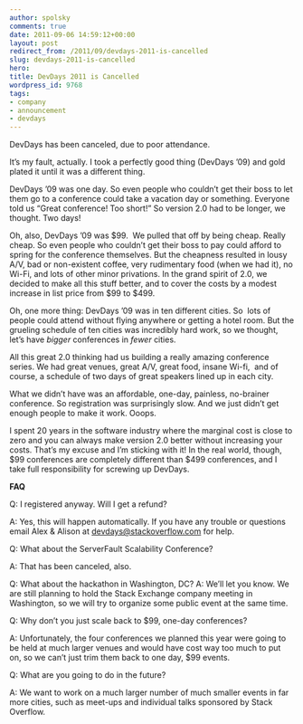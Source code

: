 ```yaml
---
author: spolsky
comments: true
date: 2011-09-06 14:59:12+00:00
layout: post
redirect_from: /2011/09/devdays-2011-is-cancelled
slug: devdays-2011-is-cancelled
hero: 
title: DevDays 2011 is Cancelled
wordpress_id: 9768
tags:
- company
- announcement
- devdays
---
```


DevDays has been canceled, due to poor attendance.

It’s my fault, actually. I took a perfectly good thing (DevDays ’09) and gold plated it until it was a different thing.

DevDays ’09 was one day. So even people who couldn’t get their boss to let them go to a conference could take a vacation day or something. Everyone told us “Great conference! Too short!” So version 2.0 had to be longer, we thought. Two days!

Oh, also, DevDays ’09 was $99.  We pulled that off by being cheap. Really cheap. So even people who couldn’t get their boss to pay could afford to spring for the conference themselves. But the cheapness resulted in lousy A/V, bad or non-existent coffee, very rudimentary food (when we had it), no Wi-Fi, and lots of other minor privations. In the grand spirit of 2.0, we decided to make all this stuff better, and to cover the costs by a modest increase in list price from $99 to $499.

Oh, one more thing: DevDays ’09 was in ten different cities. So  lots of people could attend without flying anywhere or getting a hotel room. But the grueling schedule of ten cities was incredibly hard work, so we thought, let’s have _bigger_ conferences in _fewer_ cities.

All this great 2.0 thinking had us building a really amazing conference series. We had great venues, great A/V, great food, insane Wi-fi,  and of course, a schedule of two days of great speakers lined up in each city.

What we didn’t have was an affordable, one-day, painless, no-brainer conference. So registration was surprisingly slow. And we just didn’t get enough people to make it work. Ooops.

I spent 20 years in the software industry where the marginal cost is close to zero and you can always make version 2.0 better without increasing your costs. That’s my excuse and I’m sticking with it! In the real world, though, $99 conferences are completely different than $499 conferences, and I take full responsibility for screwing up DevDays.



**FAQ**

Q: I registered anyway. Will I get a refund?

A: Yes, this will happen automatically. If you have any trouble or questions email Alex & Alison at [devdays@stackoverflow.com](mailto:devdays@stackoverflow.com) for help.



Q: What about the ServerFault Scalability Conference?

A: That has been canceled, also.



Q: What about the hackathon in Washington, DC?
A: We’ll let you know. We are still planning to hold the Stack Exchange company meeting in Washington, so we will try to organize some public event at the same time.



Q: Why don’t you just scale back to $99, one-day conferences?

A: Unfortunately, the four conferences we planned this year were going to be held at much larger venues and would have cost way too much to put on, so we can’t just trim them back to one day, $99 events.



Q: What are you going to do in the future?

A: We want to work on a much larger number of much smaller events in far more cities, such as meet-ups and individual talks sponsored by Stack Overflow.


